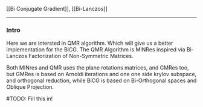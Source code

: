 [[Bi Conjugate Gradient]], 
[[Bi-Lanczos]]

---
### **Intro**

Here we are intersted in QMR algorithm. Which will give us a better implementation for the BiCG. The QMR Algorithm is MINRes inspired via Bi-Lanczos Factorization of Non-Symmetric Matrices. 

Both MINres and QMR uses the plane rotations matrices, and GMRes too, but GMRes is based on Arnoldi iterations and one one side krylov subspace, and orthogonal reduction, while BiCG is based on Bi-Orthogonal spaces and Oblique Projection. 

#TODO: Fill this in! 



